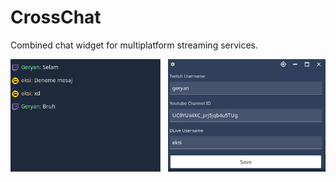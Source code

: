 # CrossChat

Combined chat widget for multiplatform streaming services.

![App images](./screenshots.png)

